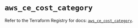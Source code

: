 # `aws_ce_cost_category`

Refer to the Terraform Registry for docs: [`aws_ce_cost_category`](https://registry.terraform.io/providers/hashicorp/aws/5.34.0/docs/resources/ce_cost_category).
